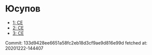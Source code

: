 # Юсупов
- [1: CE](1.md)
- [2: CE](2.md)
- [3: CE](3.md)

Commit: 133d9428ee6651a58fc2eb18d3cf9ae9d816e99d
 fetched at: 20201222-144407
